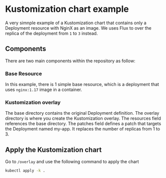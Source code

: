 #  Kustomization chart example
A very simnple example of a Kustomization chart that contains only a Deployment resource with NginX as an image. We uses Flux to over the replica of the deployment from `1` to `3` instead.
## Components
There are two main components within the repository as follow:
### Base Resource
In this example, there is 1 simple base resource, which is a deployment that uses `nginx:1.17` image in a container.
### Kustomization overlay
The base directory contains the original Deployment definition.
The overlay directory is where you create the Kustomization overlay.
The resources field references the base directory.
The patches field defines a patch that targets the Deployment named my-app. It replaces the number of replicas from 1 to 3.

## Apply the Kustomization chart
Go to `/overlay` and use the following command to apply the chart
```bash
kubectl apply -k .
```

